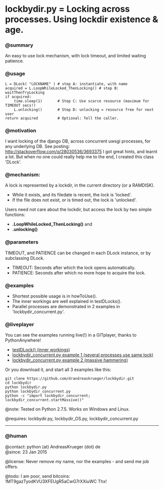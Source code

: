 # lockbydir.py = Locking across processes. Using lockdir existence & age.

### @summary 

An easy to use lock mechanism, with lock timeout, and limited waiting patience.

### @usage

    L = DLock( "LOCKNAME" ) # step A: instantiate, with name
    acquired = L.LoopWhileLocked_ThenLocking() # step B: waitThenTryLocking
    if acquired:
        time.sleep(1)       # Step C: Use scarce resource (maximum for TIMEOUT secs!)
        L.unlocking()       # Step D: unlocking = resource free for next user
    return acquired         # Optional: Tell the caller. 

### @motivation

I want locking of the django DB, across concurrent uwsgi processes, for any underlying DB. See posting: http://stackoverflow.com/q/28030536/3693375 I got great hints, and learnt a lot. But when no one could really help me to the end, I created this class 'DLock'. 

### @mechanism:

A lock is represented by a lockdir, in the current directory (or a RAMDISK).

* While it exists, and its filedate is recent, the lock is 'locked'.
* If the file does not exist, or is timed out, the lock is 'unlocked'.

Users need not care about the lockdir, but access the lock by two simple functions: 
* **.LoopWhileLocked_ThenLocking()** and 
* **.unlocking()**

### @parameters

TIMEOUT, and PATIENCE can be changed in each DLock instance, or by subclassing DLock.

* TIMEOUT: Seconds after which the lock opens automatically.
* PATIENCE: Seconds after which no more hope to acquire the lock. 

### @examples

* Shortest possible usage is in howToUse().
* The inner workings are well explained in testDLocks().
* Parallel processes are demonstrated in 2 examples in 'lockbydir_concurrent.py'. 

### @liveplayer
You can see the examples running live(!) in a GITplayer, thanks to PythonAnywhere!

* [testDLock() (inner workings)](https://www.pythonanywhere.com/gists/4b0b06bf9c13d8e5ea76/gistfile1.txt/python2/)
* [lockbydir_concurrent.py example 1 (several processes use same lock)](https://www.pythonanywhere.com/gists/6133112519b52eb435c2/gistfile1.txt/python2)
* [lockbydir_concurrent.py example 2 (massive hammering)](https://www.pythonanywhere.com/gists/d0209dd72d66efdb2c8f/gistfile1.txt/python2)

Or you download it, and start all 3 examples like this:  

    git clone https://github.com/drandreaskrueger/lockbydir.git
    cd lockbydir
    python lockbydir.py 
    python lockbydir_concurrent.py 
    python -c "import lockbydir_concurrent; lockbydir_concurrent.startMassive()"
    
@note:     Tested on Python 2.7.5. Works on Windows and Linux.

@requires: lockbydir.py, lockbydir_OS.py, lockbydir_concurrent.py
    
- - -

### @human

@contact:  python (at) AndreasKrueger (dot) de   
@since:    23 Jan 2015

@license:  Never remove my name, nor the examples - and send me job offers.

@todo:     I am poor, send bitcoins: 1MT9gazTyodKVU3XFEUgR5aCwG7rXXiuWC Thx! 

